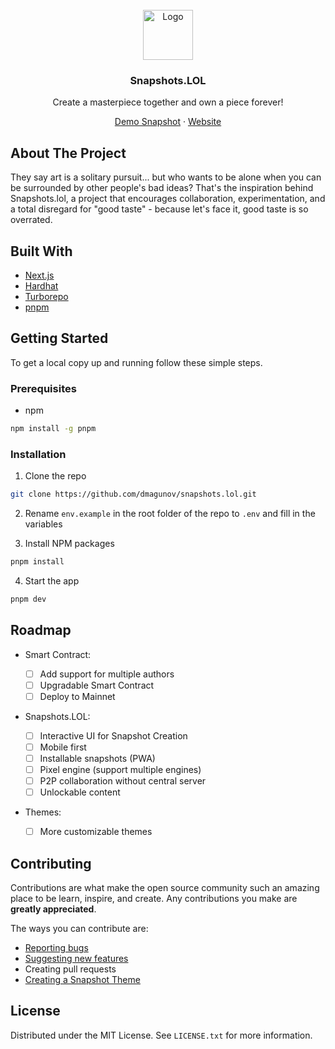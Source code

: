 <br />
<div align="center">
  <img src="https://www.thenftsnapshot.com/static/media/board-animated-pixel.75802afa235dd9a1a2cf.gif" alt="Logo" width="80" height="80">

  <h3 align="center">Snapshots.LOL</h3>

  <p align="center">
    Create a masterpiece together and own a piece forever!
  </p>
  <p align="center">
  <a href="https://0.thenftsnapshot.com/">Demo Snapshot</a> · <a href="https://snapshots.lol">Website</a>
  </p>
</div>

## About The Project

They say art is a solitary pursuit... but who wants to be alone when you can be surrounded by other people's bad ideas? That's the inspiration behind Snapshots.lol, a project that encourages collaboration, experimentation, and a total disregard for "good taste" - because let's face it, good taste is so overrated.

## Built With

- [Next.js](https://nextjs.org/)
- [Hardhat](https://hardhat.org/)
- [Turborepo](https://turborepo.com/)
- [pnpm](https://pnpm.io/)

## Getting Started

To get a local copy up and running follow these simple steps.

### Prerequisites

- npm

```sh
npm install -g pnpm
```

### Installation

1. Clone the repo

```sh
git clone https://github.com/dmagunov/snapshots.lol.git
```

2. Rename `env.example` in the root folder of the repo to `.env` and fill in the variables

3. Install NPM packages

```sh
pnpm install
```

4. Start the app

```sh
pnpm dev
```

## Roadmap

- Smart Contract:

  - [ ] Add support for multiple authors
  - [ ] Upgradable Smart Contract
  - [ ] Deploy to Mainnet

- Snapshots.LOL:

  - [ ] Interactive UI for Snapshot Creation
  - [ ] Mobile first
  - [ ] Installable snapshots (PWA)
  - [ ] Pixel engine (support multiple engines)
  - [ ] P2P collaboration without central server
  - [ ] Unlockable content

- Themes:

  - [ ] More customizable themes

## Contributing

Contributions are what make the open source community such an amazing place to be learn, inspire, and create. Any contributions you make are **greatly appreciated**.

The ways you can contribute are:

- [Reporting bugs](https://github.com/dmagunov/snapshots.lol/issues)
- [Suggesting new features](https://github.com/dmagunov/snapshots.lol/issues)
- Creating pull requests
- [Creating a Snapshot Theme](./packages/themes)

## License

Distributed under the MIT License. See `LICENSE.txt` for more information.
